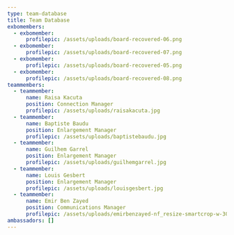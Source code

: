 ```yaml
---
type: team-database
title: Team Database
exbomembers:
  - exbomember:
      profilepic: /assets/uploads/board-recovered-06.png
  - exbomember:
      profilepic: /assets/uploads/board-recovered-07.png
  - exbomember:
      profilepic: /assets/uploads/board-recovered-05.png
  - exbomember:
      profilepic: /assets/uploads/board-recovered-08.png
teammembers:
  - teammember:
      name: Raisa Kacuta
      position: Connection Manager
      profilepic: /assets/uploads/raisakacuta.jpg
  - teammember:
      name: Baptiste Baudu
      position: Enlargement Manager
      profilepic: /assets/uploads/baptistebaudu.jpg
  - teammember:
      name: Guilhem Garrel
      position: Enlargement Manager
      profilepic: /assets/uploads/guilhemgarrel.jpg
  - teammember:
      name: Louis Gesbert
      position: Enlargement Manager
      profilepic: /assets/uploads/louisgesbert.jpg
  - teammember:
      name: Emir Ben Zayed
      position: Communications Manager
      profilepic: /assets/uploads/emirbenzayed-nf_resize-smartcrop-w-300-h-300.jpg
ambassadors: []
---
```


